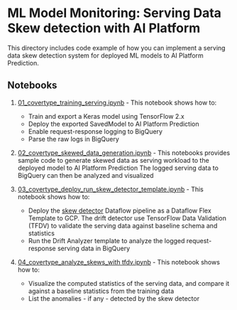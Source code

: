# ML Model Monitoring: Serving Data Skew detection with AI Platform

This directory includes code example of how you can implement a serving data skew detection system for deployed ML
models to AI Platform Prediction.

## Notebooks

1. [01_covertype_training_serving.ipynb](01_covertype_training_serving.ipynb) - This notebook shows how to:
    * Train and export a Keras model using TensorFlow 2.x
    * Deploy the exported SavedModel to AI Platform Prediction
    * Enable request-response logging to BigQuery
    * Parse the raw logs in BigQuery
    
2. [02_covertype_skewed_data_generation.ipynb](02_covertype_skewed_data_generation.ipynb) - This notebooks 
provides sample code to generate skewed data as serving workload to the deployed model to AI Platform Prediction
The logged serving data to BigQuery can then be analyzed and visualized

3. [03_covertype_deploy_run_skew_detector_template.ipynb](03_covertype_deploy_run_skew_detector_template.ipynb) -
This notebook shows how to:
    * Deploy the [skew detector](skew_detector) Dataflow pipeline as a Dataflow Flex Template to GCP.
     The drift detector use TensorFlow Data Validation (TFDV) to validate the serving data against 
     baseline schema and statistics
    * Run the Drift Analyzer template to analyze the logged request-response serving data in BigQuery

4. [04_covertype_analyze_skews_with tfdv.ipynb](04_covertype_analyze_skews_with_tfdv.ipynb) - This notebook
shows how to:
    * Visualize the computed statistics of the serving data, and compare it against a baseline statistics from 
    the training data
    * List the anomalies - if any - detected by the skew detector
